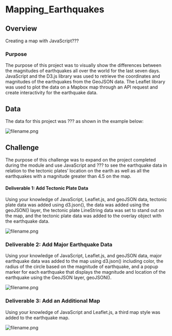 # Mapping_Earthquakes

## Overview
Creating a map with JavaScript???

### Purpose
The purpose of this project was to visually show the differences between the magnitudes of earthquakes all over the world for the last seven days. JavaScript and the D3.js library was used to retrieve the coordinates and magnitudes of the earthquakes from the GeoJSON data. The Leaflet library was used to plot the data on a Mapbox map through an API request and create interactivity for the earthquake data.

## Data

The data for this project was ??? as shown in the example below:

![filename.png](https://github.com/KimberlyCrawford/Mapping_Earthquakes/blob/main/static/images/filename.png)

## Challenge

The purpose of this challenge was to expand on the project completed during the module and use JavaScript and ??? to see the earthquake data in relation to the tectonic plates’ location on the earth as well as all the earthquakes with a magnitude greater than 4.5 on the map.

#### Deliverable 1: Add Tectonic Plate Data

Using your knowledge of JavaScript, Leaflet.js, and geoJSON data, tectonic plate data was added using d3.json(), the data was added using the geoJSON() layer, the tectonic plate LineString data was set to stand out on the map, and the tectonic plate data was added to the overlay object with the earthquake data.

![filename.png](https://github.com/KimberlyCrawford/Mapping_Earthquakes/blob/main/static/images/filename.png)

### Deliverable 2: Add Major Earthquake Data

Using your knowledge of JavaScript, Leaflet.js, and geoJSON data, major earthquake data was added to the map using d3.json() including color, the radius of the circle based on the magnitude of earthquake, and a popup marker for each earthquake that displays the magnitude and location of the earthquake using the GeoJSON layer, geoJSON().

![filename.png](https://github.com/KimberlyCrawford/Mapping_Earthquakes/blob/main/static/images/filename.png)

### Deliverable 3: Add an Additional Map

Using your knowledge of JavaScript and Leaflet.js, a third map style was added to the earthquake map.

![filename.png](https://github.com/KimberlyCrawford/Mapping_Earthquakes/blob/main/static/images/filename.png)